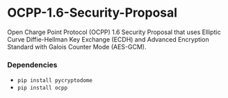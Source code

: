 # OCPP-1.6-Security-Proposal
Open Charge Point Protocol (OCPP) 1.6 Security Proposal that uses Elliptic Curve Diffie-Hellman Key Exchange (ECDH) and Advanced Encryption Standard with Galois Counter Mode (AES-GCM).

### Dependencies
* `pip install pycryptodome`
* `pip install ocpp`
